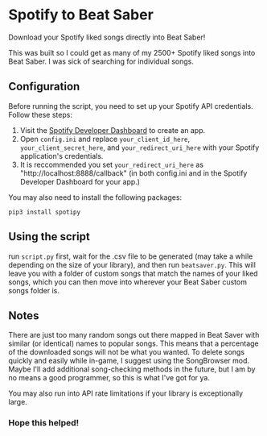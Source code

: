 # Spotify to Beat Saber
Download your Spotify liked songs directly into Beat Saber!

This was built so I could get as many of my 2500+ Spotify liked songs into Beat Saber. I was sick of searching for individual songs.

## Configuration

Before running the script, you need to set up your Spotify API credentials. Follow these steps:

1. Visit the [Spotify Developer Dashboard](https://developer.spotify.com/dashboard/) to create an app.
2. Open `config.ini` and replace `your_client_id_here`, `your_client_secret_here`, and `your_redirect_uri_here` with your Spotify application's credentials.
3. It is reccommended you set `your_redirect_uri_here` as "http://localhost:8888/callback" (in both config.ini and in the Spotify Developer Dashboard for your app.)

You may also need to install the following packages:

`pip3 install spotipy`

## Using the script

run `script.py` first, wait for the .csv file to be generated (may take a while depending on the size of your library), and then run `beatsaver.py`. This will leave you with a folder of custom songs that match the names of your liked songs, which you can then move into wherever your Beat Saber custom songs folder is.

## Notes

There are just too many random songs out there mapped in Beat Saver with similar (or identical) names to popular songs. This means that a percentage of the downloaded songs will not be what you wanted. To delete songs quickly and easily while in-game, I suggest using the SongBrowser mod. Maybe I'll add additional song-checking methods in the future, but I am by no means a good programmer, so this is what I've got for ya.

You may also run into API rate limitations if your library is exceptionally large.

### Hope this helped!